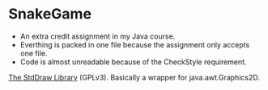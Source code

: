 # SnakeGame
- An extra credit assignment in my Java course.
- Everthing is packed in one file because the assignment only accepts one file.
- Code is almost unreadable because of the CheckStyle requirement.

[The StdDraw Library](http://introcs.cs.princeton.edu/java/stdlib/) (GPLv3). Basically a wrapper for java.awt.Graphics2D.
